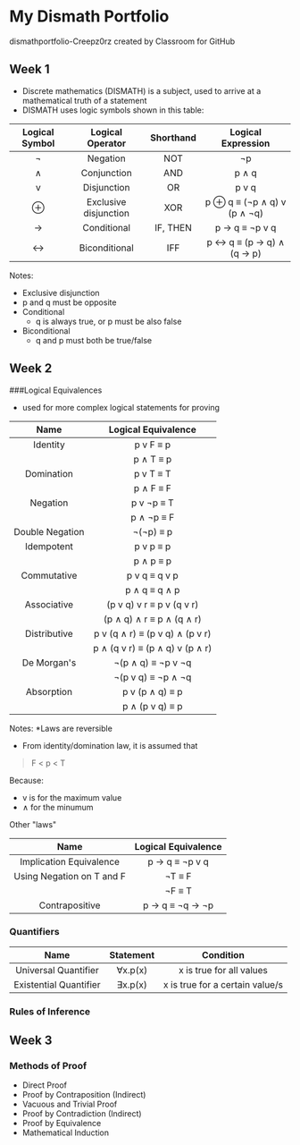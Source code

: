 # My Dismath Portfolio
dismathportfolio-Creepz0rz created by Classroom for GitHub

## Week 1
* Discrete mathematics (DISMATH) is a subject, used to arrive at a mathematical truth of a statement
* DISMATH uses logic symbols shown in this table:

| Logical Symbol  |  Logical Operator | Shorthand | Logical Expression |
| :-----: |:-------:|:-----:| :-------: |
| ¬ | Negation | NOT | ¬p |
| ∧ | Conjunction | AND | p ∧ q |
| v | Disjunction | OR | p v q |
| ⊕ | Exclusive disjunction | XOR| p ⊕ q  ≡ (¬p ∧ q) v (p ∧ ¬q) |
| → | Conditional | IF, THEN | p → q ≡  ¬p v q |
| ↔ | Biconditional | IFF |  p ↔ q ≡ (p → q) ∧ (q → p) |

Notes:
* Exclusive disjunction
 * p and q must be opposite
* Conditional
  * q is always true, or p must be also false
* Biconditional
  * q and p must both be true/false


## Week 2
###Logical Equivalences

 * used for more complex logical statements for proving

| Name  | Logical Equivalence |
| :-----: | :-------: |
| Identity | p v F ≡ p
|   |  p ∧ T ≡ p  |
| Domination  | p v T ≡ T |
|   | p ∧ F ≡ F | 
| Negation | p v ¬p ≡ T |
|  | p ∧ ¬p ≡ F |
| Double Negation | ¬(¬p) ≡ p |
| Idempotent | p v p ≡ p |
|  | p ∧ p ≡ p |
| Commutative | p v q ≡ q v p |
|  | p ∧ q ≡ q ∧ p |
| Associative | (p v q) v r ≡ p v (q v r) |
|  | (p ∧ q) ∧ r ≡ p ∧ (q ∧ r) |
| Distributive | p v (q ∧ r) ≡ (p v q) ∧ (p v r) |
|  | p ∧ (q v r) ≡ (p ∧ q) v (p ∧ r) |
| De Morgan's | ¬(p ∧ q) ≡ ¬p v ¬q |
|  | ¬(p v q) ≡ ¬p ∧ ¬q |
| Absorption | p v (p ∧ q) ≡ p |
|  | p ∧ (p v q) ≡ p |

Notes:
*Laws are reversible
* From identity/domination law, it is assumed that

>  F < p < T

Because:
 * v is for the maximum value
 * ∧ for the minumum 


Other "laws"

| Name  | Logical Equivalence |
| :-----: | :-------: |
| Implication Equivalence | p → q ≡ ¬p v q|
| Using Negation on T and F | ¬T ≡ F |
|   | ¬F ≡ T | 
| Contrapositive | p → q ≡ ¬q → ¬p|

### Quantifiers 

|Name| Statement | Condition |
| :-----: | :-------: | :-------: |
|Universal Quantifier| ∀x.p(x) | x is true for all values|
|Existential Quantifier| ∃x.p(x) | x is true for a certain value/s |

### Rules of Inference


## Week 3

### Methods of Proof
* Direct Proof
* Proof by Contraposition (Indirect)
* Vacuous and Trivial Proof
* Proof by Contradiction (Indirect)
* Proof by Equivalence
* Mathematical Induction
